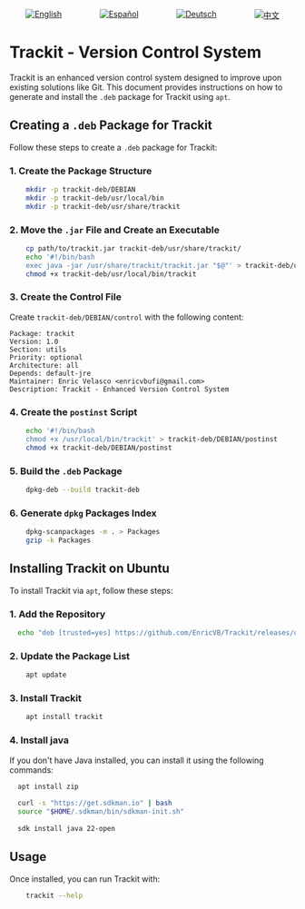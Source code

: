<p align="center" style="display: flex; justify-content: space-around; gap: 10px;">
  <a href="https://github.com/EnricVB/Trackit/tree/master/docs/README_en.md">
    <img src="https://img.shields.io/badge/lang-en-red.svg" alt="English">
  </a>
  <a href="https://github.com/EnricVB/Trackit/tree/master/docs/README_es.md">
    <img src="https://img.shields.io/badge/lang-es-yellow.svg" alt="Español">
  </a>
  <a href="https://github.com/EnricVB/Trackit/tree/master/docs/README_de.md">
    <img src="https://img.shields.io/badge/lang-de-blue.svg" alt="Deutsch">
  </a>
  <a href="https://github.com/EnricVB/Trackit/tree/master/docs/README_zh.md">
    <img src="https://img.shields.io/badge/lang-zh--cn-orange.svg" alt="中文">
  </a>
</p>

# Trackit - Version Control System

Trackit is an enhanced version control system designed to improve upon existing solutions like Git. This document provides instructions on how to generate and install the `.deb` package for Trackit using `apt`.

## Creating a `.deb` Package for Trackit

Follow these steps to create a `.deb` package for Trackit:

### 1. Create the Package Structure
```bash
    mkdir -p trackit-deb/DEBIAN
    mkdir -p trackit-deb/usr/local/bin
    mkdir -p trackit-deb/usr/share/trackit
```

### 2. Move the `.jar` File and Create an Executable
```bash
    cp path/to/trackit.jar trackit-deb/usr/share/trackit/
    echo '#!/bin/bash
    exec java -jar /usr/share/trackit/trackit.jar "$@"' > trackit-deb/usr/local/bin/trackit
    chmod +x trackit-deb/usr/local/bin/trackit
```

### 3. Create the Control File
Create `trackit-deb/DEBIAN/control` with the following content:
```
Package: trackit
Version: 1.0
Section: utils
Priority: optional
Architecture: all
Depends: default-jre
Maintainer: Enric Velasco <enricvbufi@gmail.com>
Description: Trackit - Enhanced Version Control System
```

### 4. Create the `postinst` Script
```bash
    echo '#!/bin/bash
    chmod +x /usr/local/bin/trackit' > trackit-deb/DEBIAN/postinst
    chmod +x trackit-deb/DEBIAN/postinst
```

### 5. Build the `.deb` Package
```bash
    dpkg-deb --build trackit-deb
```

### 6. Generate `dpkg` Packages Index
```bash
    dpkg-scanpackages -m . > Packages
    gzip -k Packages
```

## Installing Trackit on Ubuntu

To install Trackit via `apt`, follow these steps:

### 1. Add the Repository
```bash
  echo "deb [trusted=yes] https://github.com/EnricVB/Trackit/releases/download/VERSION_TO_DOWNLOAD ./" | tee /etc/apt/sources.list.d/trackit.list
```

### 2. Update the Package List
```bash
    apt update
```

### 3. Install Trackit
```bash
    apt install trackit
```

### 4. Install java
If you don't have Java installed, you can install it using the following commands:

```bash
  apt install zip
    
  curl -s "https://get.sdkman.io" | bash
  source "$HOME/.sdkman/bin/sdkman-init.sh"
    
  sdk install java 22-open
```

## Usage
Once installed, you can run Trackit with:
```bash
    trackit --help
```